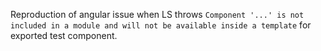Reproduction of angular issue when LS throws `Component '...' is not included in a module and will not be available inside a template` for exported test component.
